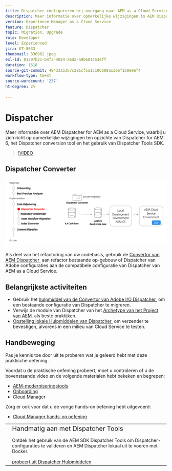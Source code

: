```yaml
---
title: Dispatcher configureren bij overgang naar AEM as a Cloud Service
description: Meer informatie over opmerkelijke wijzigingen in AEM Dispatcher for AEM as a Cloud Service, het Dispatcher-conversieprogramma en het gebruik van Dispatcher Tools SDK.
version: Experience Manager as a Cloud Service
feature: Dispatcher
topic: Migration, Upgrade
role: Developer
level: Experienced
jira: KT-8633
thumbnail: 336962.jpeg
exl-id: 81397b21-b4f3-4024-a6da-a9b681453eff
duration: 1618
source-git-commit: 48433a5367c281cf5a1c106b08a1306f1b0e8ef4
workflow-type: tm+mt
source-wordcount: '237'
ht-degree: 2%

---
```



# Dispatcher

Meer informatie over AEM Dispatcher for AEM as a Cloud Service, waarbij u zich richt op opmerkelijke wijzigingen ten opzichte van Dispatcher for AEM 6, het Dispatcher conversion tool en het gebruik van Dispatcher Tools SDK.

>[!VIDEO](https://video.tv.adobe.com/v/3455400?quality=12&learn=on&captions=dut)

## Dispatcher Converter

![Dispatcher Converter](./assets/dispatcher-converter-diagram.png)

Als deel van het refactoring van uw codebasis, gebruik de [&#x200B; Convertor van AEM Dispatcher &#x200B;](https://experienceleague.adobe.com/docs/experience-manager-cloud-service/moving/refactoring-tools/dispatcher-transformation-utility-tools.html?lang=nl-NL) aan refactor bestaande op-gebouw of Dispatcher van Adobe configuraties aan de compatibele configuratie van Dispatcher van AEM as a Cloud Service.

## Belangrijkste activiteiten

+ Gebruik het [&#x200B; hulpmiddel van de Convertor van Adobe I/O Dispatcher &#x200B;](https://github.com/adobe/aio-cli-plugin-aem-cloud-service-migration#aio-aem-migrationdispatcher-converter) om een bestaande configuratie van Dispatcher te migreren.
+ Verwijs de module van Dispatcher van het [&#x200B; Archetype van het Project van AEM &#x200B;](https://github.com/adobe/aem-project-archetype/tree/develop/src/main/archetype/dispatcher.cloud) als beste praktijken.
+ [&#x200B; Opstelling lokale Hulpmiddelen van Dispatcher &#x200B;](https://experienceleague.adobe.com/docs/experience-manager-learn/cloud-service/local-development-environment-set-up/dispatcher-tools.html?lang=nl-NL) om verzender te bevestigen, alvorens in een milieu van Cloud Service te testen.

## Handbeweging

Pas je kennis toe door uit te proberen wat je geleerd hebt met deze praktische oefening.

Voordat u de praktische oefening probeert, moet u controleren of u de bovenstaande video en de volgende materialen hebt bekeken en begrepen:

+ [AEM-moderniseringstools](./aem-modernization-tools.md)
+ [Onboarding](./onboarding.md)
+ [Cloud Manager](./cloud-manager.md)

Zorg er ook voor dat u de vorige hands-on oefening hebt uitgevoerd:

+ [Cloud Manager hands-on oefening](./cloud-manager.md#hands-on-exercise)

<table style="border-width:0">
    <tr>
        <td style="width:150px">
            <a  rel="noreferrer"
                target="_blank"
                href="https://github.com/adobe/aem-cloud-engineering-video-series-exercises/tree/session5-dispatcher#cloud-acceleration-bootcamp---session-5-dispatcher"><img alt="Hands-on opslagplaats van GitHub" src="./assets/github.png"/>
            </a>        
        </td>
        <td style="width:100%;margin-bottom:1rem;">
            <div style="font-size:1.25rem;font-weight:400;">Handmatig aan met Dispatcher Tools</div>
            <p style="margin:1rem 0">
                Ontdek het gebruik van de AEM SDK Dispatcher Tools om Dispatcher-configuraties te valideren en AEM Dispatcher lokaal uit te voeren met Docker.
            </p>
            <a  rel="noreferrer"
                target="_blank"
                href="https://github.com/adobe/aem-cloud-engineering-video-series-exercises/tree/session5-dispatcher#cloud-acceleration-bootcamp---session-5-dispatcher" class="spectrum-Button spectrum-Button--primary spectrum-Button--sizeM">
                <span class="spectrum-Button-label has-no-wrap has-text-weight-bold"> probeert uit Dispatcher Hulpmiddelen </span>
            </a>
        </td>
    </tr>
</table>
